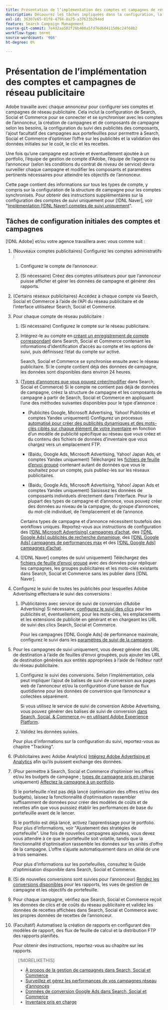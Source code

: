 ```yaml
---
title: Présentation de l’implémentation des comptes et campagnes de réseau publicitaire
description: Découvrez les tâches impliquées dans la configuration, la synchronisation et la gestion de vos comptes réseau publicitaires.
exl-id: 36307e65-81f8-4794-8a75-a37623b294ed
feature: Search Campaign Management
source-git-commit: 7e4d2aa502f26b480a5fd76d68411586c24f68b2
workflow-type: tm+mt
source-wordcount: '966'
ht-degree: 0%

---
```


# Présentation de l’implémentation des comptes et campagnes de réseau publicitaire

Adobe travaille avec chaque annonceur pour configurer ses comptes et campagnes de réseau publicitaire. Cela inclut la configuration de Search, Social et Commerce pour se connecter et se synchroniser avec les comptes de l’annonceur, la création de campagnes et de composants de campagne selon les besoins, la configuration du suivi des publicités des composants, l’ajout facultatif des campagnes aux portefeuilles pour permettre à Search, Social et Commerce d’optimiser l’offre sur les publicités et la validation des données initiales sur le coût, le clic et les recettes.

Une fois qu’une campagne est activée et éventuellement ajoutée à un portfolio, l’équipe de gestion de compte d’Adobe, l’équipe de l’agence ou l’annonceur (selon les conditions du contrat de niveau de service) devra surveiller chaque campagne et modifier les composants et paramètres pertinents nécessaires pour atteindre les objectifs de l’annonceur.

Cette page contient des informations sur tous les types de compte, y compris sur la configuration de la structure de campagne pour les comptes synchronisés. Pour obtenir des instructions supplémentaires sur la configuration des comptes de suivi uniquement pour [!DNL Naver], voir &quot;[Implémentation [!DNL Naver] comptes de suivi uniquement](/help/search-social-commerce/campaign-management/naver-tracking-only-account-implement.md)&quot;.

## Tâches de configuration initiales des comptes et campagnes

[!DNL Adobe] et/ou votre agence travaillera avec vous comme suit :

1. (Nouveaux comptes publicitaires) Configurez les comptes administratifs :

   1. Configurez le compte de l’annonceur.

   1. (Si nécessaire) Créez des comptes utilisateurs pour que l’annonceur puisse afficher et gérer les données de campagne et générer des rapports.

1. (Certains réseaux publicitaires) Accédez à chaque compte via Search, Social et Commerce à l’aide de l’API du réseau publicitaire et de l’interface utilisateur Search, Social et Commerce.

1. Pour chaque compte de réseau publicitaire :

   1. (Si nécessaire) Configurez le compte sur le réseau publicitaire.

   1. Intégrez-le au compte en [créant un enregistrement de compte correspondant](/help/search-social-commerce/campaign-management/accounts/ad-network-account-manage.md#create-account) dans Search, Social et Commerce contenant les informations d’identification d’accès au compte et les options de suivi, puis définissez l’état du compte sur activé.

      Search, Social et Commerce se synchronise ensuite avec le réseau publicitaire. Si le compte contient déjà des données de campagne, les données sont disponibles dans environ 24 heures.

   1. ([Types d’annonces que vous pouvez créer/modifier](/help/search-social-commerce/introduction/supported-inventory.md) dans Search, Social et Commerce) Si le compte ne contient pas déjà de données de campagne, créez la structure de campagne et les composants de campagne à partir de Search, Social et Commerce en appliquant l’une des méthodes suivantes disponibles pour le type d’annonce :

      * (Publicités Google, Microsoft Advertising, Yahoo! Publicités et comptes Yandex uniquement) Configurez un processus [automatisé pour créer des publicités dynamiques et des mots-clés ciblés sur chaque élément de votre inventaire](/help/search-social-commerce/campaign-management/inventory-feeds/inventory-feeds-about.md) en fonction d’un modèle de publicité spécifique au réseau que vous créez et du contenu des fichiers de données d’inventaire que vous chargez vers un emplacement FTP.

      * (Baidu, Google Ads, Microsoft Advertising, Yahoo! Japan Ads, et comptes Yandex uniquement) Téléchargez les [fichiers de feuille d’envoi groupé](/help/search-social-commerce/campaign-management/bulksheets/bulksheet-about.md) contenant autant de données que vous le souhaitez pour un compte, puis publiez-les sur les réseaux publicitaires.

      * (Baidu, Google Ads, Microsoft Advertising, Yahoo! Japan Ads et comptes Yandex uniquement) Saisissez les données de composants individuels directement dans l’interface. Pour la plupart des types de campagne et d’annonce, vous pouvez créer des données au niveau de la campagne, du groupe d’annonces, du mot-clé individuel, de l’emplacement et de l’annonce.

      Certains types de campagne et d’annonce nécessitent toutefois des workflows uniques. Reportez-vous aux instructions de configuration des [[!DNL Microsoft Advertising] campagnes d’achat](/help/search-social-commerce/campaign-management/special-workflows/microsoft-shopping-campaigns.md), des [[!DNL Google Ads] publicités de recherche dynamique](/help/search-social-commerce/campaign-management/special-workflows/google-dynamic-search-ads.md), des [[!DNL Google Ads] campagnes de performances max](/help/search-social-commerce/campaign-management/special-workflows/google-performance-max-campaigns.md) et des [[!DNL Google Ads] campagnes d’achat](/help/search-social-commerce/campaign-management/special-workflows/google-shopping-campaigns.md).

   1. ([!DNL Naver] comptes de suivi uniquement) Téléchargez des [fichiers de feuille d’envoi groupé](/help/search-social-commerce/campaign-management/bulksheets/bulksheet-about.md) avec des données pour répliquer les campagnes, les groupes publicitaires et les mots-clés existants dans Search, Social et Commerce sans les publier dans [!DNL Naver].

1. Configurez le suivi de toutes les publicités pour lesquelles Adobe Advertising effectuera le suivi des conversions :

   1. (Publicitaires avec service de suivi de conversion d’Adobe Advertising) Si nécessaire, [ configurez le suivi des clics](/help/search-social-commerce/tracking/click-tracking-ways-to-generate.md) pour les publicités et, éventuellement, pour les mots-clés, les emplacements et les extensions de publicité en générant et en chargeant les URL de suivi des clics Search, Social et Commerce.

      Pour les campagnes [!DNL Google Ads] de performance maximale, configurez le suivi dans les [paramètres de suivi de la campagne](/help/search-social-commerce/campaign-management/campaigns/campaign-settings-google.md).

1. Pour les campagnes de suivi uniquement, vous devez générer des URL de destination à l’aide de feuilles d’envoi groupées, puis ajouter les URL de destination générées aux entités appropriées à l’aide de l’éditeur natif du réseau publicitaire.

   1. Configurez le suivi des conversions. Selon l’implémentation, cela peut impliquer l’ajout de balises de suivi de conversion aux pages web de l’annonceur et/ou la configuration d’une baisse de flux quotidienne pour les données de conversion que l’annonceur a collectées séparément.

      Si vous utilisez le service de suivi de conversion Adobe Advertising, vous pouvez générer des balises de suivi de conversion [ dans Search, Social, &amp; Commerce ](/help/search-social-commerce/tools/conversion-tag-generate.md) ou [ en utilisant Adobe Experience Platform](https://experienceleague.adobe.com/docs/experience-platform/destinations/catalog/advertising/adobe-advertising-cloud.html).

   1. Validez les données suivies.

   Pour plus d’informations sur la configuration du suivi, reportez-vous au chapitre &quot;Tracking&quot;.

1. (Publicitaires avec Adobe Analytics) [Intégrez Adobe Advertising et Analytics](https://experienceleague.adobe.com/docs/advertising/integrations/analytics/overview.html) afin qu’ils puissent exchange des données.

1. (Pour permettre à Search, Social et Commerce d’optimiser les offres et/ou les budgets de campagne ; [types de campagne pris en charge](/help/search-social-commerce/introduction/supported-inventory.md) uniquement) [ Affectez la campagne à un portfolio](/help/search-social-commerce/campaign-management/campaign-assign-to-portfolio.md).

   Si le portefeuille n’est pas déjà lancé (optimisation des offres et/ou des budgets), laissez la fonctionnalité d’optimisation rassembler suffisamment de données pour créer des modèles de coûts et de recettes afin que vous puissiez établir les performances de base du portefeuille avant de le lancer.

   Si le portfolio est déjà lancé, activez l’apprentissage pour le portfolio. Pour plus d’informations, voir &quot;Ajustement des stratégies de portefeuille&quot;. Une fois de nouvelles campagnes ajoutées, vous devez vous attendre à ce que le portefeuille soit volatile, tandis que la fonctionnalité d’optimisation rassemble les données sur les unités d’offre de la campagne. L’offre s’ajuste automatiquement dans un délai de une à trois semaines.

   Pour plus d’informations sur les portefeuilles, consultez le Guide d’optimisation disponible dans Search, Social et Commerce.<!-- verify convention for referencing Optimization Guide here -->

1. (Si de nouvelles conversions sont suivies pour l’annonceur) [Rendez les conversions disponibles](/help/search-social-commerce/admin/conversion-metrics/conversion-metric-about.md) pour les rapports, les vues de gestion de campagne et les objectifs de portefeuille.

1. Pour chaque campagne, vérifiez que Search, Social et Commerce reçoit les données de clics et de coûts du réseau publicitaire et validez les données de recettes affichées dans Search, Social et Commerce avec les propres données de recettes de l’annonceur.

1. (Facultatif) Automatisez la création de rapports en configurant des modèles de rapport, des flux de feuille de calcul et la distribution FTP des rapports planifiés.

   Pour obtenir des instructions, reportez-vous au chapitre sur les rapports.

>[!MORELIKETHIS]
>
>* [À propos de la gestion de campagnes dans Search, Social et Commerce](campaign-management-about.md)
>* [ Surveillez et gérez les performances de vos campagnes réseau d’annonces ](monitor-performance-campaigns.md)
>* [Données de conversion Google Ads dans Search, Social et Commerce](google-conversion-data.md)
>* [Inventaire pris en charge](/help/search-social-commerce/introduction/supported-inventory.md)
